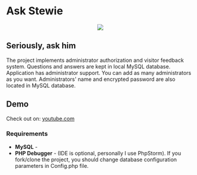 # Ask Stewie

<p align="center">
  <img src="https://goo.gl/GRKgPz"/>
</p>

## Seriously, ask him

The project implements administrator authorization and visitor feedback system.
Questions and answers are kept in local MySQL database.
Application has administrator support. You can add as many administrators as you want.
Administrators' name and encrypted password are also located in MySQL database.

## Demo
Check out on: [youtube.com](https://youtu.be/4tn66-gHhVY)
 
### Requirements
- **MySQL** - 
- **PHP Debugger** - (IDE is optional, personally I use PhpStorm).
If you fork/clone the project, you should change database configuration parameters in Config.php file.
